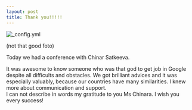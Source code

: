```yaml
---
layout: post
title: Thank you!!!!! 
---
```



![_config.yml](https://lh3.googleusercontent.com/xRF1rfnBwW0btXag0_KfPrVp2lWh1QPMPFl3ykh_g4Wy715NwSgrQKLGT2dTwjIvk_MO01SvOd_wQ9TqtsNYyYRJzeLajgX1AGo-2vV0U6e2LUBCOGbhRvactF8ZMXchGIaeRVhPlGDml9FVKEnfPUxah6T8xmXaTFe7P3gs0t8Vshjp9SAiDwyqupIWdcG-aCAZUlcFKjypHFSGZZ7sYBDw3tje3rKiXytJplJCCJ_G1N9gLiOj3HhBpKaAlcyCWMAhQThNcTwicq1IgYyUH5_dAeS9gp4bhLjJnPIlv5qnBWKBNlYjB3T57iKkD3Ko6kF1e5pKSZUhhaGh0TOv2P1qGDZg9SqJaY4Lhz8FEHm_anPKjYixWqhm4JtTMq4ual8a2PELCe8tHZZMR3hImCKER0hN2uQp26_1VOh2ikV1dL-5VPCjby0gSApkYR34p1gbOuOXbGQYNQ_2snd0sSzfjZxhGwlxZMOnUqUVwMyvmLt2G5PN0SgZek0ld-u0Ms7kfRVWQy3V8tUuFyONj8836ifzAePoi1_EcxQXCIptYW17TYXbCH0hS2kPT58ORtsBmA-h0qhriqy6XUbJPtuP_gCqz3IY=w1152-h653-no)

(not that good foto)


Today we had a conference with Chinar Satkeeva. 


It was awesome to know someone who was that god to get job in Google despite all difficults and obstacles. We got brilliant advices and it was especially  valuablу, because our countries have many similarities.
I knew more about communication and support.  
I can not describe in words my gratitude to you Ms Chinara.
I wish you every success!
